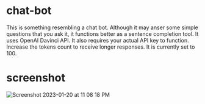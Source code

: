 # chat-bot
This is something resembling a chat bot. Although it may anser some simple questions that you ask it, it functions better as a sentence completion tool. It uses OpenAI Davinci API. It also requires your actual API key to function. Increase the tokens count to receive longer responses. It is currently set to 100.

# screenshot
![Screenshot 2023-01-20 at 11 08 18 PM](https://user-images.githubusercontent.com/67513942/213844750-5d3bf7a1-4e3a-4396-8fce-242e6cca8c98.png)
